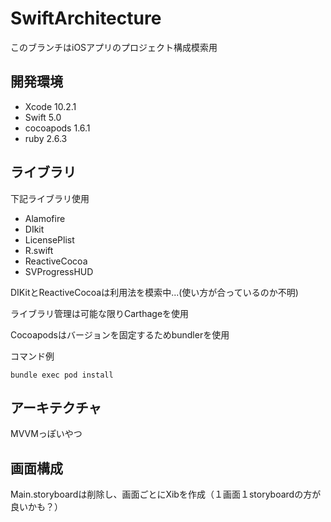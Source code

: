 # SwiftArchitecture

このブランチはiOSアプリのプロジェクト構成模索用

## 開発環境
* Xcode 10.2.1
* Swift 5.0
* cocoapods 1.6.1
* ruby 2.6.3

## ライブラリ
下記ライブラリ使用

* Alamofire
* DIkit
* LicensePlist
* R.swift
* ReactiveCocoa
* SVProgressHUD

DIKitとReactiveCocoaは利用法を模索中...(使い方が合っているのか不明)

ライブラリ管理は可能な限りCarthageを使用

Cocoapodsはバージョンを固定するためbundlerを使用

コマンド例

```
bundle exec pod install
```

## アーキテクチャ
MVVMっぽいやつ

## 画面構成
Main.storyboardは削除し、画面ごとにXibを作成（１画面１storyboardの方が良いかも？）
